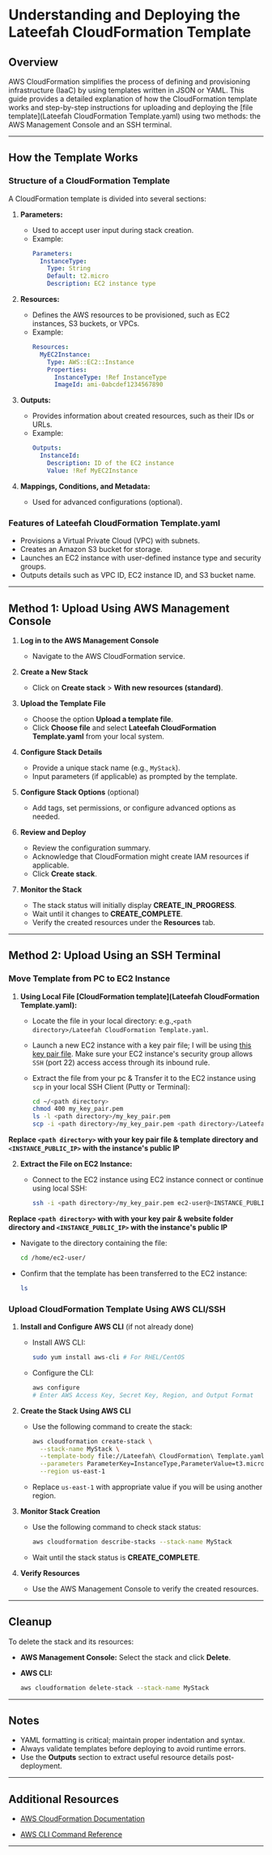 
# Understanding and Deploying the Lateefah CloudFormation Template

## Overview
AWS CloudFormation simplifies the process of defining and provisioning infrastructure (IaaC) by using templates written in JSON or YAML. This guide provides a detailed explanation of how the CloudFormation template works and step-by-step instructions for uploading and deploying the [file template](Lateefah CloudFormation Template.yaml) using two methods: the AWS Management Console and an SSH terminal.

---

## How the Template Works

### Structure of a CloudFormation Template
A CloudFormation template is divided into several sections:

1. **Parameters:**
   - Used to accept user input during stack creation.
   - Example:
     ```yaml
     Parameters:
       InstanceType:
         Type: String
         Default: t2.micro
         Description: EC2 instance type
     ```

2. **Resources:**
   - Defines the AWS resources to be provisioned, such as EC2 instances, S3 buckets, or VPCs.
   - Example:
     ```yaml
     Resources:
       MyEC2Instance:
         Type: AWS::EC2::Instance
         Properties:
           InstanceType: !Ref InstanceType
           ImageId: ami-0abcdef1234567890
     ```

3. **Outputs:**
   - Provides information about created resources, such as their IDs or URLs.
   - Example:
     ```yaml
     Outputs:
       InstanceId:
         Description: ID of the EC2 instance
         Value: !Ref MyEC2Instance
     ```

4. **Mappings, Conditions, and Metadata:**
   - Used for advanced configurations (optional).

### Features of **Lateefah CloudFormation Template.yaml**
- Provisions a Virtual Private Cloud (VPC) with subnets.
- Creates an Amazon S3 bucket for storage.
- Launches an EC2 instance with user-defined instance type and security groups.
- Outputs details such as VPC ID, EC2 instance ID, and S3 bucket name.

---

## Method 1: Upload Using AWS Management Console

1. **Log in to the AWS Management Console**
   - Navigate to the AWS CloudFormation service.

2. **Create a New Stack**
   - Click on **Create stack** > **With new resources (standard)**.

3. **Upload the Template File**
   - Choose the option **Upload a template file**.
   - Click **Choose file** and select **Lateefah CloudFormation Template.yaml** from your local system.

4. **Configure Stack Details**
   - Provide a unique stack name (e.g., `MyStack`).
   - Input parameters (if applicable) as prompted by the template.

5. **Configure Stack Options** (optional)
   - Add tags, set permissions, or configure advanced options as needed.

6. **Review and Deploy**
   - Review the configuration summary.
   - Acknowledge that CloudFormation might create IAM resources if applicable.
   - Click **Create stack**.

7. **Monitor the Stack**
   - The stack status will initially display **CREATE_IN_PROGRESS**.
   - Wait until it changes to **CREATE_COMPLETE**.
   - Verify the created resources under the **Resources** tab.

---

## Method 2: Upload Using an SSH Terminal

### Move Template from PC to EC2 Instance

1. **Using Local File [CloudFormation template](Lateefah CloudFormation Template.yaml):**
   - Locate the file in your local directory: e.g.,`<path directory>/Lateefah CloudFormation Template.yaml`.
   
   - Launch a new EC2 instance with a key pair file; I will be using [this key pair file](my_key_pair.pem). Make sure your EC2 instance's security group allows `SSH` (port 22) access access through its inbound rule.
   
   - Extract the file from your pc & Transfer it to the EC2 instance using `scp` in your local SSH Client (Putty or Terminal):
   
     ```bash
     cd ~/<path directory>
     chmod 400 my_key_pair.pem
     ls -l <path directory>/my_key_pair.pem
     scp -i <path directory>/my_key_pair.pem <path directory>/Lateefah CloudFormation Template.yaml ec2-user@<INSTANCE_PUBLIC_IP>:/home/ec2-user/
     ```
     
**Replace `<path directory>` with your key pair file & template directory and `<INSTANCE_PUBLIC_IP>` with the instance's public IP**

2. **Extract the File on EC2 Instance:**
   - Connect to the EC2 instance using EC2 instance connect or continue using local SSH:
   
     ```bash
     ssh -i <path directory>/my_key_pair.pem ec2-user@<INSTANCE_PUBLIC_IP
     ```
     
**Replace `<path directory>` with with your key pair & website folder directory and `<INSTANCE_PUBLIC_IP>` with the instance's public IP**
     
   - Navigate to the directory containing the file:
   
     ```bash
     cd /home/ec2-user/
     ```
   - Confirm that the template has been transferred to the EC2 instance:
   
     ```bash
     ls
     ```

### Upload CloudFormation Template Using AWS CLI/SSH

1. **Install and Configure AWS CLI** (if not already done)
   - Install AWS CLI:
   
     ```bash
     sudo yum install aws-cli # For RHEL/CentOS
     ```
     
   - Configure the CLI:
   
     ```bash
     aws configure
     # Enter AWS Access Key, Secret Key, Region, and Output Format
     ```

2. **Create the Stack Using AWS CLI**
   - Use the following command to create the stack:
   
     ```bash
     aws cloudformation create-stack \
       --stack-name MyStack \
       --template-body file://Lateefah\ CloudFormation\ Template.yaml \
       --parameters ParameterKey=InstanceType,ParameterValue=t3.micro \
       --region us-east-1
     ```
     
   - Replace `us-east-1` with appropriate value if you will be using another region.

3. **Monitor Stack Creation**
   - Use the following command to check stack status:
   
     ```bash
     aws cloudformation describe-stacks --stack-name MyStack
     ```
     
   - Wait until the stack status is **CREATE_COMPLETE**.

4. **Verify Resources**
   - Use the AWS Management Console to verify the created resources.

---

## Cleanup
To delete the stack and its resources:
- **AWS Management Console:** Select the stack and click **Delete**.
- **AWS CLI:**

  ```bash
  aws cloudformation delete-stack --stack-name MyStack
  ```

---

## Notes
- YAML formatting is critical; maintain proper indentation and syntax.
- Always validate templates before deploying to avoid runtime errors.
- Use the **Outputs** section to extract useful resource details post-deployment.

---

## **Additional Resources**
- [AWS CloudFormation Documentation](https://docs.aws.amazon.com/cloudformation/)

- [AWS CLI Command Reference](https://docs.aws.amazon.com/cli/latest/reference/cloudformation/)

---

